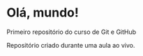 # Olá, mundo!
 Primeiro repositório do curso de Git e GitHub

 Repositório criado durante uma aula ao vivo.
